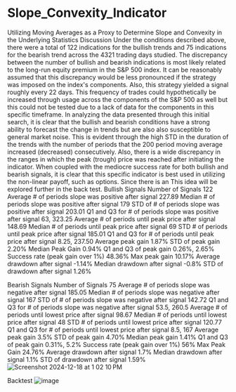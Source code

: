 # Slope_Convexity_Indicator

 Utilizing Moving Averages as a Proxy to Determine Slope and Convexity in the Underlying
Statistics Discussion
Under the conditions described above, there were a total of 122 indications for the bullish trends and 75 indications for the bearish trend across the 4321 trading days studied. The discrepancy between the number of bullish and bearish indications is most likely related to the long-run equity premium in the S&P 500 index. It can be reasonably assumed that this discrepancy would be less pronounced if the strategy was imposed on the index's components. Also, this strategy yielded a signal roughly every 22 days. This frequency of trades could hypothetically be increased through usage across the components of the S&P 500 as well but this could not be tested due to a lack of data for the components in this specific timeframe.
In analyzing the data presented through this initial search, it is clear that the bullish and bearish conditions have a strong ability to forecast the change in trends but are also also susceptible to general market noise. This is evident through the high STD in the duration of the trends with the number of periods that the 200 period moving average increased (decreased) consecutively. Also, there is a wide discrepancy in the ranges in which the peak (trough) price was reached after initiating the indicator. When coupled with the mediocre success rate for both bullish and bearish signals, it is clear that this specific indicator is best used in utilizing the non-linear payoff, such as options. Since there is an This idea will be explored further in the back test. 
Bullish Signals
Number of Signals	122
Average # of periods slope was positive after signal	227.89
Median # of periods slope was positive after signal	179
STD of # of periods slope was positive after signal	203.01
Q1 and Q3 for # of periods slope was positive after signal	63, 323.25
Average # of periods until peak price after signal	148.69
Median # of periods until peak price after signal	69
STD  # of periods until peak price after signal	185.01
Q1 and Q3 for # of periods until peak price after signal	8.25, 237.50
Average peak gain	1.87%
STD of peak gain	2.20%
Median Peak Gain 	0.94%
Q1 and Q3 of peak gain	0.26%, 2.65%
Success rate (peak gain over 1%)	48.36%
Max peak gain 	10.17%
Average drawdown after signal 	-1.14%
Median drawdown after signal	-0.8%
STD of drawdown after signal	1.26%

 
 
Bearish Signals
Number of Signals	75
Average # of periods slope was negative after signal	185.05 
Median # of periods slope was negative after signal	167
STD of # of periods slope was negative after signal	142.72
Q1 and Q3 for # of periods slope was negative after signal	53.5, 260.5
Average # of periods until lowest price after signal	98.67
Median # of periods until lowest price after signal	48
STD  # of periods until lowest price after signal	120.77
Q1 and Q3 for # of periods until lowest price after signal	8.5, 167
Average peak gain	3.5%
STD of peak gain	4.70%
Median peak gain 	1.41%
Q1 and Q3 of peak gain	0.31%, 5.2%
Success rate (peak gain over 1%)	56%
Max Peak Gain 	24.76%
Average drawdown after signal 	1.7%
Median drawdown after signal	1.1%
STD of drawdown after signal	1.59%
![Screenshot 2024-12-18 at 1 02 10 PM](https://github.com/user-attachments/assets/36951243-833e-4f65-8fff-004613dbc319)

 
 
 
Backtest
![image](https://github.com/user-attachments/assets/0ce2b714-e98b-420a-a8a7-c61c987d8f43)
